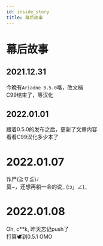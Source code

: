 ```yaml
---
id: inside_story
title: 幕后故事
---
```


# 幕后故事
[^_^]: 其实，真实想法都在注释里

## 2021.12.31
今晚有`Ariadne 0.5.0`咯，改文档  
C99结束了，等汉化

## 2022.01.01
[>_<]: 自己的知识不足以写关于[消息匹配](7_setu_tag)的文档了  
跟着0.5.0的发布之后，更新了文章内容  
看看C99汉化多少本了

# 2022.01.07
诈尸(≧∇≦)ﾉ  
莫~，还想再躺一会的说_ (:з」∠)_  

# 2022.01.08
Oh, c**k, 昨天忘记push了  
打算:dove:到0.5.1 OMO